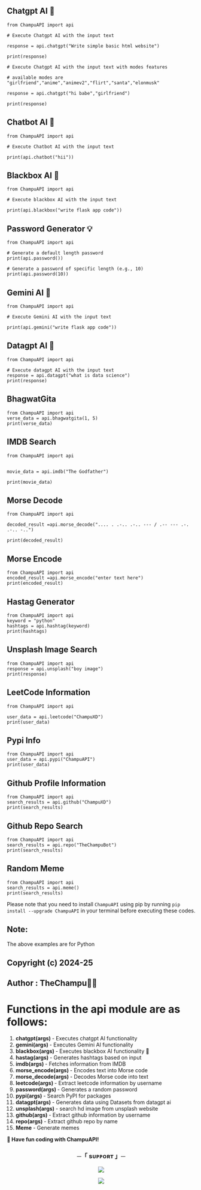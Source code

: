 
## Chatgpt AI 🤖

```
from ChampuAPI import api

# Execute Chatgpt AI with the input text

response = api.chatgpt("Write simple basic html website")

print(response)

# Execute Chatgpt AI with the input text with modes features

# available modes are "girlfriend","anime","animev2","flirt","santa","elonmusk"

response = api.chatgpt("hi babe","girlfriend")

print(response)

```

## Chatbot AI 🤖

```
from ChampuAPI import api

# Execute Chatbot AI with the input text

print(api.chatbot("hii"))
```

## Blackbox AI 🤖

```
from ChampuAPI import api

# Execute blackbox AI with the input text

print(api.blackbox("write flask app code"))
```

## Password Generator 💡

```
from ChampuAPI import api

# Generate a default length password
print(api.password())

# Generate a password of specific length (e.g., 10)
print(api.password(10))
```

## Gemini AI 🤖

```
from ChampuAPI import api

# Execute Gemini AI with the input text

print(api.gemini("write flask app code"))
```

## Datagpt AI 🤖

```
from ChampuAPI import api

# Execute datagpt AI with the input text
response = api.datagpt("what is data science")
print(response)
```

## BhagwatGita

```
from ChampuAPI import api
verse_data = api.bhagwatgita(1, 5)
print(verse_data)
```

## IMDB Search

```
from ChampuAPI import api


movie_data = api.imdb("The Godfather")

print(movie_data)
```

## Morse Decode

```
from ChampuAPI import api

decoded_result =api.morse_decode(".... . .-.. .-.. --- / .-- --- .-. .-.. -..")

print(decoded_result)
```

## Morse Encode

```
from ChampuAPI import api
encoded_result =api.morse_encode("enter text here")
print(encoded_result)
```

## Hastag Generator

```
from ChampuAPI import api
keyword = "python"
hashtags = api.hashtag(keyword)
print(hashtags)
```

## Unsplash Image Search

```
from ChampuAPI import api
response = api.unsplash("boy image")
print(response)

```

## LeetCode Information

```
from ChampuAPI import api

user_data = api.leetcode("ChampuXD")
print(user_data)
```

## Pypi Info

```
from ChampuAPI import api
user_data = api.pypi("ChampuAPI")
print(user_data)
```

## Github Profile Information

```
from ChampuAPI import api
search_results = api.github("ChampuXD")
print(search_results)
```

## Github Repo Search

```
from ChampuAPI import api
search_results = api.repo("TheChampuBot")
print(search_results)
```

## Random Meme

```
from ChampuAPI import api
search_results = api.meme()
print(search_results)
```

Please note that you need to install `ChampuAPI` using pip by running `pip install --upgrade ChampuAPI` in your terminal before executing these codes.

## Note:

<p> The above examples are for Python </p>

## Copyright (c) 2024-25

## Author : TheChampu👨‍💻

# Functions in the api module are as follows:

1. <b>chatgpt(args) </b>- Executes chatgpt AI functionality
2. <b>gemini(args) </b>- Executes Gemini AI functionality
3. <b>blackbox(args) </b>- Executes blackbox AI functionality 🔮
4. <b>hastag(args) </b>- Generates hashtags based on input
5. <b>imdb(args) </b>- Fetches information from IMDB
6. <b>morse_encode(args) </b>- Encodes text into Morse code
7. <b>morse_decode(args) </b>- Decodes Morse code into text
8. <b>leetcode(args) </b>- Extract leetcode information by username
9. <b>password(args) </b>- Generates a random password
10. <b>pypi(args) </b>- Search PyPI for packages
11. <b>datagpt(args) </b>- Generates data using Datasets from datagpt ai
12. <b>unsplash(args) </b>- search hd image from unsplash website
13. <b>github(args) </b> - Extract github information by username
14. <b>repo(args) </b> - Extract github repo by name
15. <b> Meme</b> - Generate memes

<b>🔗 Have fun coding with ChampuAPI! </b>

<h3 align="center">
    ─「 sᴜᴩᴩᴏʀᴛ 」─
</h3>

<p align="center">
<a href="https://telegram.me/thechampuclub"><img src="https://img.shields.io/badge/-Support%20Group-blue.svg?style=for-the-badge&logo=Telegram"></a>
</p>
<p align="center">
<a href="https://telegram.me/thechampu"><img src="https://img.shields.io/badge/-Support%20Channel-blue.svg?style=for-the-badge&logo=telegram"></a>
</p>
